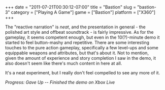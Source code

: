 +++
date = "2011-07-21T00:30:12-07:00"
title = "Bastion"
slug = "bastion-3"
category = ["Playing A Game"]
game = ["Bastion"]
platform = ["X360"]
+++

The "reactive narration" is <i>neat</i>, and the presentation in general - the polished art style and offbeat soundtrack - is fairly impressive.  As for the gameplay, it seems competent enough, but even in the 10(?)-minute demo it started to feel button-mashy and repetitive.  There are some interesting touches to the pure action gameplay, specifically a few level-ups and some equippable weapons and attributes, but that's about it.  Not to mention, given the amount of experience and story completion I saw in the demo, it also doesn't seem like there's much content in here at all.

It's a neat experiment, but I really don't feel compelled to see any more of it.

<i>Progress: Gave Up -- Finished the demo on Xbox Live</i>